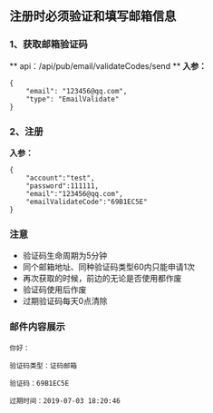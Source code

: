 ## 注册时必须验证和填写邮箱信息

### 1、获取邮箱验证码
** api：/api/pub/email/validateCodes/send **
**入参：**
```
{
	"email": "123456@qq.com",
	"type": "EmailValidate"
}
```

### 2、注册
**入参：**
```
{
	"account":"test",
	"password":111111,
	"email":"123456@qq.com",
	"emailValidateCode":"69B1EC5E"
}
```

### 注意
* 验证码生命周期为5分钟
* 同个邮箱地址、同种验证码类型60内只能申请1次
* 再次获取的时候，前边的无论是否使用都作废
* 验证码使用后作废
* 过期验证码每天0点清除

### 邮件内容展示
```
你好：

验证码类型：证码邮箱

验证码：69B1EC5E

过期时间：2019-07-03 18:20:46
```
